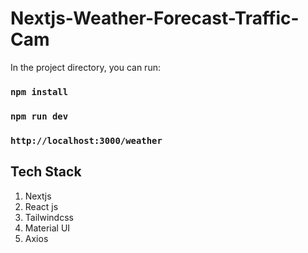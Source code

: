 # Nextjs-Weather-Forecast-Traffic-Cam

In the project directory, you can run:
### `npm install`
### `npm run dev`

### `http://localhost:3000/weather`
## Tech Stack
1. Nextjs
2. React js
3. Tailwindcss
4. Material UI
5. Axios
